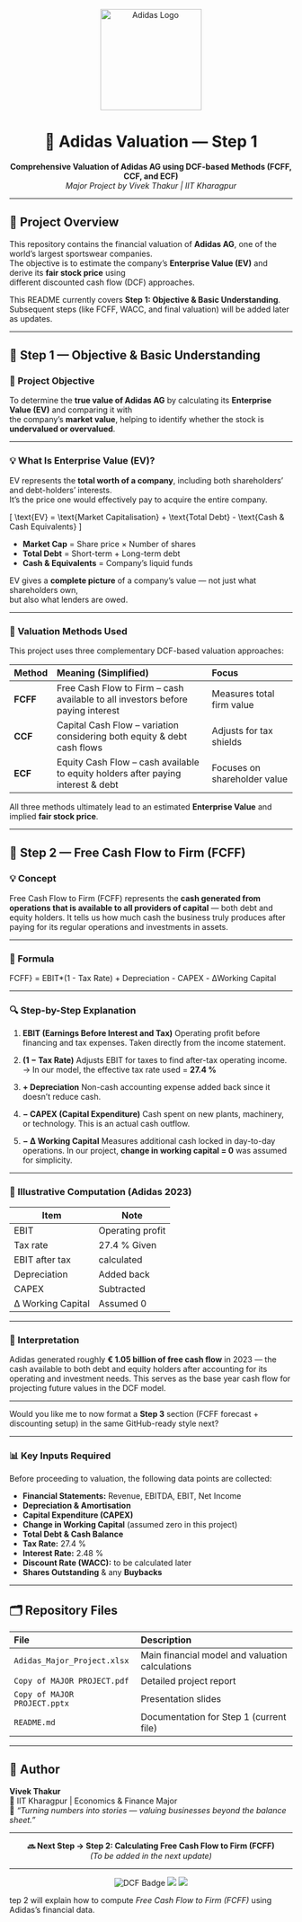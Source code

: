 <!-- Project Banner -->
<p align="center">
  <img src="https://upload.wikimedia.org/wikipedia/commons/2/20/Adidas_Logo.svg" alt="Adidas Logo" width="180"/>
</p>

<h1 align="center">🏢 Adidas Valuation — Step 1</h1>

<p align="center">
  <b>Comprehensive Valuation of Adidas AG using DCF-based Methods (FCFF, CCF, and ECF)</b><br>
  <i>Major Project by Vivek Thakur | IIT Kharagpur</i>
</p>

---

## 📘 Project Overview
This repository contains the financial valuation of **Adidas AG**, one of the world’s largest sportswear companies.  
The objective is to estimate the company’s **Enterprise Value (EV)** and derive its **fair stock price** using  
different discounted cash flow (DCF) approaches.

This README currently covers **Step 1: Objective & Basic Understanding**.  
Subsequent steps (like FCFF, WACC, and final valuation) will be added later as updates.

---

## 🎯 Step 1 — Objective & Basic Understanding

### 🧭 Project Objective
To determine the **true value of Adidas AG** by calculating its **Enterprise Value (EV)** and comparing it with  
the company’s **market value**, helping to identify whether the stock is **undervalued or overvalued**.

---

### 💡 What Is Enterprise Value (EV)?
EV represents the **total worth of a company**, including both shareholders’ and debt-holders’ interests.  
It’s the price one would effectively pay to acquire the entire company.

\[
\text{EV} = \text{Market Capitalisation} + \text{Total Debt} - \text{Cash \& Cash Equivalents}
\]

- **Market Cap** = Share price × Number of shares  
- **Total Debt** = Short-term + Long-term debt  
- **Cash & Equivalents** = Company’s liquid funds  

EV gives a **complete picture** of a company’s value — not just what shareholders own,  
but also what lenders are owed.

---

### 🧮 Valuation Methods Used
This project uses three complementary DCF-based valuation approaches:

| Method | Meaning (Simplified) | Focus |
|:--|:--|:--|
| **FCFF** | Free Cash Flow to Firm – cash available to all investors before paying interest | Measures total firm value |
| **CCF** | Capital Cash Flow – variation considering both equity & debt cash flows | Adjusts for tax shields |
| **ECF** | Equity Cash Flow – cash available to equity holders after paying interest & debt | Focuses on shareholder value |

All three methods ultimately lead to an estimated **Enterprise Value** and implied **fair stock price**.

---

## 🧩 Step 2 — Free Cash Flow to Firm (FCFF)

### 💡 Concept

Free Cash Flow to Firm (FCFF) represents the **cash generated from operations that is available to all providers of capital** — both debt and equity holders.
It tells us how much cash the business truly produces after paying for its regular operations and investments in assets.

---

### 🧾 Formula

FCFF} = EBIT*(1 - Tax Rate) + Depreciation - CAPEX - ΔWorking Capital 

---

### 🔍 Step-by-Step Explanation

1. **EBIT (Earnings Before Interest and Tax)**
   Operating profit before financing and tax expenses. Taken directly from the income statement.

2. **(1 − Tax Rate)**
   Adjusts EBIT for taxes to find after-tax operating income.
   → In our model, the effective tax rate used = **27.4 %**

3. **+ Depreciation**
   Non-cash accounting expense added back since it doesn’t reduce cash.

4. **− CAPEX (Capital Expenditure)**
   Cash spent on new plants, machinery, or technology. This is an actual cash outflow.

5. **− Δ Working Capital**
   Measures additional cash locked in day-to-day operations.
   In our project, **change in working capital = 0** was assumed for simplicity.

---

### 🧮 Illustrative Computation (Adidas 2023)

| Item              | Note             |
| ----------------- | ---------------- |
| EBIT              | Operating profit |
| Tax rate          | 27.4 % Given     |
| EBIT after tax    | calculated       |
| Depreciation      | Added back       |
| CAPEX             | Subtracted       |
| Δ Working Capital | Assumed 0        |

---

### 💬 Interpretation

Adidas generated roughly **€ 1.05 billion of free cash flow** in 2023 — the cash available to both debt and equity holders after accounting for its operating and investment needs.
This serves as the base year cash flow for projecting future values in the DCF model.

---

Would you like me to now format a **Step 3** section (FCFF forecast + discounting setup) in the same GitHub-ready style next?


---

### 📊 Key Inputs Required
Before proceeding to valuation, the following data points are collected:

- **Financial Statements:** Revenue, EBITDA, EBIT, Net Income  
- **Depreciation & Amortisation**  
- **Capital Expenditure (CAPEX)**  
- **Change in Working Capital** (assumed zero in this project)  
- **Total Debt & Cash Balance**  
- **Tax Rate:** 27.4 %  
- **Interest Rate:** 2.48 %  
- **Discount Rate (WACC):** to be calculated later  
- **Shares Outstanding** & any **Buybacks**

---

## 🗂️ Repository Files
| File | Description |
|:--|:--|
| `Adidas_Major_Project.xlsx` | Main financial model and valuation calculations |
| `Copy of MAJOR PROJECT.pdf` | Detailed project report |
| `Copy of MAJOR PROJECT.pptx` | Presentation slides |
| `README.md` | Documentation for Step 1 (current file) |

---

## 👤 Author
**Vivek Thakur**  
📍 IIT Kharagpur | Economics & Finance Major  
💬 *“Turning numbers into stories — valuing businesses beyond the balance sheet.”*

---

<p align="center">
  <b>🔜 Next Step → Step 2: Calculating Free Cash Flow to Firm (FCFF)</b><br>
  <i>(To be added in the next update)</i>
</p>

---

<p align="center">
  <img src="https://img.shields.io/badge/Project-DCF%20Valuation-blue?style=for-the-badge" alt="DCF Badge"/>
  <img src="https://img.shields.io/badge/Language-English-lightgrey?style=for-the-badge"/>
  <img src="https://img.shields.io/badge/Focus-Finance%20%26%20Valuation-green?style=for-the-badge"/>
</p>




tep 2 will explain how to compute *Free Cash Flow to Firm (FCFF)* using Adidas’s financial data.
